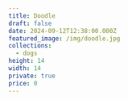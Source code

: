 ```yaml
---
title: Doodle
draft: false
date: 2024-09-12T12:38:00.000Z
featured_image: /img/doodle.jpg
collections:
  - dogs
height: 14
width: 14
private: true
price: 0
---
```

